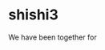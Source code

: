# shishi3
<html xmlns="http://www.w3.org/1999/xhtml">
<head runat="server">
    <title></title>
</head>
    <meta http-equiv="Content-Type" content="text/html; charset=utf-8" />
    <title>倒计时</title>
    <link rel="stylesheet" href="style.css" />

<body>
    <form id="form2" runat="server">
        <div>
            <asp:Label ID="Label1" runat="server" Text="Label"></asp:Label>
        </div>
    </form>
    <div class="time">We have been together for <span id="LeftTime"></span></div>
    <script>
    function FreshTime() {
        var endtime = new Date("2019/6/1"); //结束时间
        var nowtime = new Date(); //当前时间
        var lefttime = parseInt((nowtime.getTime() - endtime.getTime()) / 1000);
        d = parseInt(lefttime / 3600 / 24);
        h = parseInt((lefttime / 3600) % 24);
        m = parseInt((lefttime / 60) % 60);
        s = parseInt(lefttime % 60);
        document.getElementById("LeftTime").innerHTML = d + " days";
    }
    FreshTime()
    var sh;
    sh = setInterval(FreshTime, 1000);
    </script>
</body>
</html>
